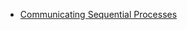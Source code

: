 * [Communicating Sequential Processes](http://www.cs.ucf.edu/courses/cop4020/sum2009/CSP-hoare.pdf)
